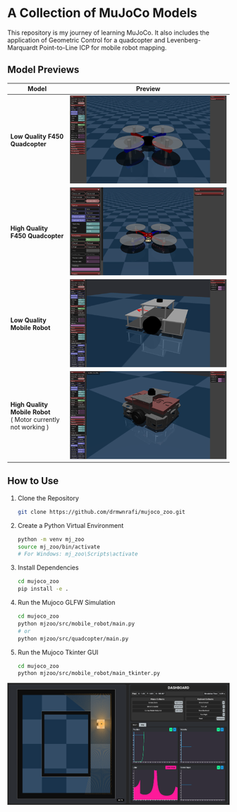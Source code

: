 # A Collection of MuJoCo Models

This repository is my journey of learning MuJoCo. It also includes the application of Geometric Control for a quadcopter and Levenberg-Marquardt Point-to-Line ICP for mobile robot mapping. 

## Model Previews
| **Model**            | **Preview**                                     |
|-----------------------|------------------------------------------------|
| **Low Quality F450 Quadcopter** | ![Low Quality Quadcopter](assets/low_quality_f450.png) |
| **High Quality F450 Quadcopter**   | ![High Quality Quadcopter](assets/high_quality_f450.png)           |
| **Low Quality Mobile Robot** | ![Low Quality Mobile Robot](assets/low_quality_MR.png) |
| **High Quality Mobile Robot** <br> ( Motor currently not working )   | ![High Quality Mobile Robot](assets/high_quality_MR.png)           |

## How to Use

1. Clone the Repository
    ```bash
    git clone https://github.com/drmwnrafi/mujoco_zoo.git
    ```
2. Create a Python Virtual Environment
    ```bash
    python -m venv mj_zoo
    source mj_zoo/bin/activate  
    # For Windows: mj_zoo\Scripts\activate
    ```
3. Install Dependencies
    ```bash
    cd mujoco_zoo
    pip install -e .
    ```
4.  Run the Mujoco GLFW Simulation
    ```bash
    cd mujoco_zoo
    python mjzoo/src/mobile_robot/main.py 
    # or
    python mjzoo/src/quadcopter/main.py 
    ```
4.  Run the Mujoco Tkinter GUI
    ```bash
    cd mujoco_zoo
    python mjzoo/src/mobile_robot/main_tkinter.py
    ```

<div align="center">
  <a href="https://www.youtube.com/watch?v=9HrDTDOXUvg" target="_blank">
    <img src="https://github.com/drmwnrafi/mujoco_zoo/blob/main/assets/gui.png" alt="MuJoCo Tkinter GUI - Mobile Robot Mapping" />
  </a>
</div>